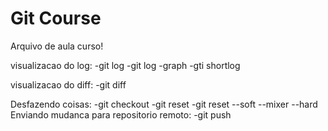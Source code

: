 # Git Course


Arquivo de aula curso!

visualizacao do log:
 	-git log
 	-git log -graph
	-gti shortlog

visualizacao do diff:
	-git diff <nome do arquivo>

Desfazendo coisas:
	-git checkout <nome do  arquivo>
	-git reset <local> <nome do arquivo>
	-git reset --soft --mixer --hard <commit anterior>
Enviando mudanca para repositorio remoto:
	-git push
